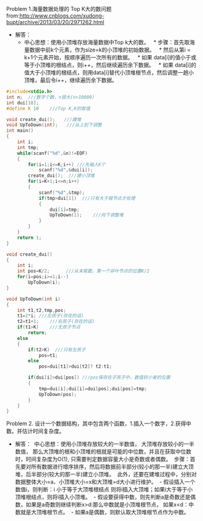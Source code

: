 Problem 1.海量数据处理的 Top K大的数问题 from:http://www.cnblogs.com/xudong-bupt/archive/2013/03/20/2971262.html
  * 解答：
    * 中心思想：使用小顶堆存放海量数据中Top k大的数。
    *  步骤：首先取海量数据中前k个元素，作为size=k的小顶堆的初始数据。
    * 然后从第i = k+1个元素开始，按顺序遍历一次所有的数据。
    * 如果 data[i]的值小于或等于小顶堆的根结点，则i++，然后继续遍历余下数据。
    * 如果 data[i]的值大于小顶堆的根结点，则用data[i]替代小顶堆根节点，然后调整一趟小顶堆，最后令i++，继续遍历余下数据。
  
```cpp
#include<stdio.h>
int n;  ///数字个数，n很大(n>10000)
int dui[10];
#define K 10    ///Top K,K的取值

void create_dui();　　///建堆
void UpToDown(int);　　///从上到下调整
int main()
{
    int i;
    int tmp;
    while(scanf("%d",&n)!=EOF)
    {
        for(i=1;i<=K;i++) ///先输入K个
            scanf("%d",&dui[i]);
        create_dui();  ///建小顶堆
        for(i=K+1;i<=n;i++)
        {
            scanf("%d",&tmp);
            if(tmp>dui[1])  ///只有大于根节点才处理
            {
                dui[1]=tmp;
                UpToDown(1);    ///向下调整堆
            }
        }
    }
    return 1;
}

void create_dui()
{
    int i;
    int pos=K/2;      ///从末尾数，第一个非叶节点的位置K/2
    for(i=pos;i>=1;i--)
        UpToDown(i);
}

void UpToDown(int i)
{
    int t1,t2,tmp,pos;
    t1=2*i; ///左孩子(存在的话)
    t2=t1+1;    ///右孩子(存在的话)
    if(t1>K)    ///无孩子节点
        return;
    else
    {
        if(t2>K)  ///只有左孩子
            pos=t1;
        else
            pos=dui[t1]>dui[t2]? t2:t1;

        if(dui[i]>dui[pos]) ///pos保存在子孩子中，数值较小者的位置
        {
            tmp=dui[i];dui[i]=dui[pos];dui[pos]=tmp;
            UpToDown(pos);
        }
    }
}
```

Problem 2. 设计一个数据结构，其中包含两个函数，1.插入一个数字，2.获得中数。并估计时间复杂度。
- 解答：
  中心思想：使用小顶堆存放较大的一半数值， 大顶堆存放较小的一半数值， 那么大顶堆的根和小顶堆的根就是可能的中位数，并且在获取中位数时，时间复杂度为O(1), 只需要判定数据容量大小是奇数或者偶数。
  步骤：首先要对所有数据进行增序排序，然后将数据前半部分(较小的那一半)建立大顶堆，后半部分(较大的那一半)建立小顶堆。
  此外，还要在建堆过程中，分别对 数据整体大小=a、小顶堆大小=x和大顶堆=d大小进行维护。
  - 假设插入一个数值i，则判断：i 小于等于大顶堆根结点 则将i插入大顶堆；如果i大于等于小顶堆根结点，则将i插入小顶堆。
  - 假设要获得中数，则先判断a是奇数还是偶数，如果是a奇数则继续判断x>d:那么中数就是小顶堆根节点， 如果x<d：中数就是大顶堆根节点。
  - 如果a是偶数，则默认取大顶堆根节点作为中数。
  
